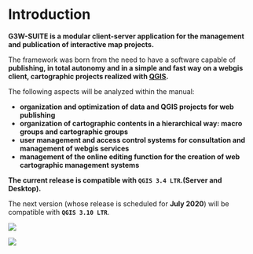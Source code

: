 # Introduction

**G3W-SUITE is a modular client-server application for the management and publication of interactive map projects.**

The framework was born from the need to have a software capable of **publishing, in total autonomy and in a simple and fast way on a webgis client, cartographic projects realized with [QGIS](https://qgis.org).**

The following aspects will be analyzed within the manual:
* **organization and optimization of data and QGIS projects for web publishing**
* **organization of cartographic contents in a hierarchical way: macro groups and cartographic groups**
* **user management and access control systems for consultation and management of webgis services**
* **management of the online editing function for the creation of web cartographic management systems**

**The current release is compatible with `QGIS 3.4 LTR`.(Server and Desktop).**

The next version (whose release is scheduled for **July 2020**) will be compatible with **`QGIS 3.10 LTR`**.

![](images/manual/demo_qgis_project.png)

![](images/manual/demo_webgis_project.png)

